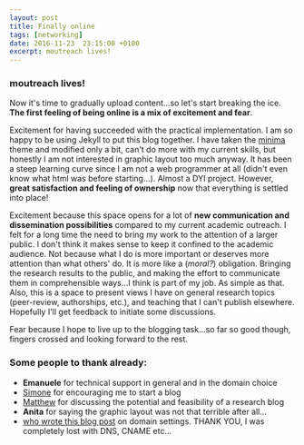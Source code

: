 ```yaml
---
layout: post
title: Finally online
tags: [networking]
date: 2016-11-23  23:15:00 +0100
excerpt: moutreach lives!
---
```


### **moutreach** lives!

Now it's time to gradually upload content...so let's start breaking the ice. **The first feeling of being online is a mix of excitement and fear**.

Excitement for having succeeded with the practical implementation. I am so happy to be using Jekyll to put this blog together. I have taken the [minima](https://github.com/jekyll/minima) theme and modified only a bit, can't do more with my current skills, but honestly I am not interested in graphic layout too much anyway. It has been a steep learning curve since I am not a web programmer at all (didn't even know what html was before starting...). Almost a DYI project. However, **great satisfaction and feeling of ownership** now that everything is settled into place!

Excitement because this space opens for a lot of **new communication and dissemination possibilities** compared to my current academic outreach. I felt for a long time the need to bring my work to the attention of a larger public. I don't think it makes sense to keep it confined to the academic audience. Not because what I do is more important or deserves more attention than what others' do. It is more like a (_moral?_) obligation. Bringing the research results to the public, and making the effort to communicate them in comprehensible ways...I think is part of my job. As simple as that. Also, this is a space to present views I have on general research topics (peer-review, authorships, etc.), and teaching that I can't publish elsewhere. Hopefully I'll get feedback to initiate some discussions.

Fear because I hope to live up to the blogging task...so far so good though, fingers crossed and looking forward to the rest.


### Some people to thank already:
* **Emanuele** for technical support in general and in the domain choice
* [Simone](https://meedabyte.com/2012/07/13/simonecicero/) for encouraging me to start a blog
* [Matthew](http://matthewcashmore.net/) for discussing the potential and feasibility of a research blog
* **Anita** for saying the graphic layout was not that terrible after all...
* [who wrote this blog post](http://spector.io/how-to-set-up-github-pages-with-a-custom-domain-on-gandi/) on domain settings. THANK YOU, I was completely lost with DNS, CNAME etc...
